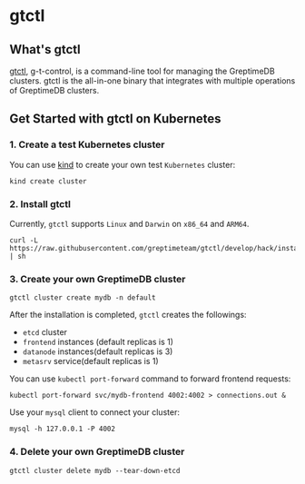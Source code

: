 # gtctl

## What's gtctl

[gtctl][1], g-t-control, is a command-line tool for managing the GreptimeDB clusters. gtctl is the all-in-one binary that integrates with multiple operations of GreptimeDB clusters.

## Get Started with gtctl on Kubernetes

### 1\. Create a test Kubernetes cluster

You can use [kind][2] to create your own test `Kubernetes` cluster:

```console
kind create cluster
```

### 2\. Install gtctl

Currently, `gtctl` supports `Linux` and `Darwin` on `x86_64` and `ARM64`.

```console
curl -L https://raw.githubusercontent.com/greptimeteam/gtctl/develop/hack/install.sh | sh
```

### 3\. Create your own GreptimeDB cluster

```console
gtctl cluster create mydb -n default
```

After the installation is completed, `gtctl` creates the followings:

- `etcd` cluster
- `frontend` instances (default replicas is 1)
- `datanode` instances(default replicas is 3)
- `metasrv` service(default replicas is 1)

You can use `kubectl port-forward` command to forward frontend requests:

```console
kubectl port-forward svc/mydb-frontend 4002:4002 > connections.out &
```

Use your `mysql` client to connect your cluster:

```console
mysql -h 127.0.0.1 -P 4002
```

### 4\. Delete your own GreptimeDB cluster

```console
gtctl cluster delete mydb --tear-down-etcd
```

[1]: <https://github.com/GreptimeTeam/gtctl>
[2]: <https://kind.sigs.k8s.io/docs/user/quick-start/>

